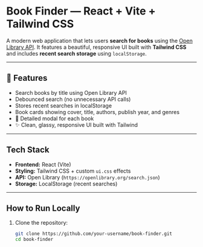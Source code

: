 #  Book Finder — React + Vite + Tailwind CSS

A modern web application that lets users **search for books** using the [Open Library API](https://openlibrary.org/developers/api).
It features a beautiful, responsive UI built with **Tailwind CSS** and includes **recent search storage** using `localStorage`.

---

## 🚀 Features

-  Search books by title using Open Library API  
-  Debounced search (no unnecessary API calls)  
-  Stores recent searches in localStorage  
-  Book cards showing cover, title, authors, publish year, and genres  
- 💬 Detailed modal for each book  
- ✨ Clean, glassy, responsive UI built with Tailwind  

---

##  Tech Stack
- **Frontend:** React (Vite)  
- **Styling:** Tailwind CSS + custom `ui.css` effects  
- **API:** Open Library (`https://openlibrary.org/search.json`)  
- **Storage:** LocalStorage (recent searches)  

---

##  How to Run Locally
1. Clone the repository:
   ```bash
   git clone https://github.com/your-username/book-finder.git
   cd book-finder
